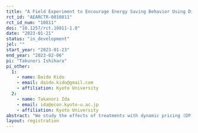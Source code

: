 ```yaml
---
title: "A Field Experiment to Encourage Energy Saving Behavior Using Different Defaults and Dynamic Pricing"
rct_id: "AEARCTR-0010811"
rct_id_num: "10811"
doi: "10.1257/rct.10811-1.0"
date: "2023-01-21"
status: "in_development"
jel: ""
start_year: "2023-01-23"
end_year: "2023-02-06"
pi: "Takunori Ishihara"
pi_other:
  1:
    - name: Daido Kido
    - email: daido.kido@gmail.com
    - affiliation: Kyoto University
  2:
    - name: Takanori Ida
    - email: ida@econ.kyoto-u.ac.jp
    - affiliation: Kyoto University
abstract: "We study the effects of treatments with dynamic pricing (DP) on electricity-saving behavior. Furthermore, we analyze whether different defaults lead to different treatment effects."
layout: registration
---
```


